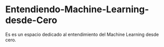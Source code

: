 # Entendiendo-Machine-Learning-desde-Cero
Es es un espacio dedicado al entendimiento del Machine Learning desde cero.
